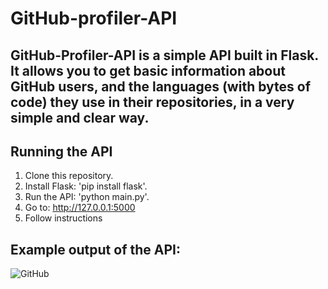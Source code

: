 # GitHub-profiler-API

## GitHub-Profiler-API is a simple API built in Flask. It allows  you to get basic information about GitHub users, and the languages (with bytes of code) they use in their repositories, in a very simple and clear way.

## Running the API

1. Clone this repository.
2. Install Flask: 'pip install flask'.
3. Run the API: 'python main.py'.
4. Go to: http://127.0.0.1:5000
5. Follow instructions

## Example output of the API:

![GitHub](https://github.com/01Cramer/GitHub-Profiler-API/assets/115926987/83d2424d-1ca6-4ef8-8a32-34089d92b27c)











